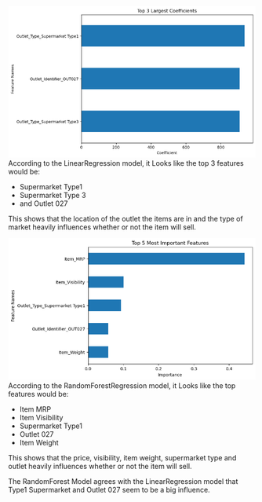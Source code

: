![](linreg_top3.png)
According to the LinearRegression model, it Looks like the top 3 features would be: 
- Supermarket Type1
- Supermarket Type 3
- and Outlet 027

This shows that the location of the outlet the items are in and the type of market heavily influences whether or not the item will sell.

![](rf_top5.png)
According to the RandomForestRegression model, it Looks like the top  features would be:
- Item MRP
- Item Visibility
- Supermarket Type1
- Outlet 027
- Item Weight

This shows that the price, visibility, item weight, supermarket type and outlet heavily influences whether or not the item will sell.

The RandomForest Model agrees with the LinearRegression model that Type1 Supermarket and Outlet 027 seem to be a big influence.